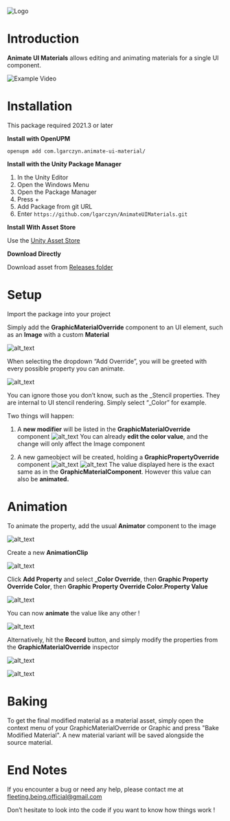 # 

![Logo](Images~/image1.png "image_tooltip")


# Introduction

**Animate UI Materials** allows editing and animating materials for a single UI component.

![Example Video](Images~/video-1-3-0.gif "video_tooltip")

# Installation

This package required 2021.3 or later

**Install with OpenUPM**

`openupm add com.lgarczyn.animate-ui-material/`

**Install with the Unity Package Manager**

 1. In the Unity Editor
 1. Open the Windows Menu
 2. Open the Package Manager
 3. Press +
 4. Add Package from git URL
 5. Enter `https://github.com/lgarczyn/AnimateUIMaterials.git`

**Install With Asset Store**

 Use the [Unity Asset Store](https://assetstore.unity.com/packages/2d/gui/animate-ui-materials-253197)

**Download Directly**

  Download asset from [Releases folder](https://github.com/lgarczyn/AnimateUIMaterials/tree/main/Releases)

# Setup

Import the package into your project

Simply add the **GraphicMaterialOverride** component to an UI element, such as an **Image** with a custom **Material**

![alt_text](Images~/image3.png "image_tooltip")

When selecting the dropdown “Add Override”, you will be greeted with every possible property you can animate.

![alt_text](Images~/image4.png "image_tooltip")

You can ignore those you don’t know, such as the _Stencil properties. They are internal to UI stencil rendering. Simply select “_Color” for example.

Two things will happen:

1. A **new modifier** will be listed in the **GraphicMaterialOverride** component
![alt_text](Images~/image5.png "image_tooltip")
You can already **edit the color value**, and the change will only affect the Image component

2. A new gameobject will be created, holding a **GraphicPropertyOverride** component
![alt_text](Images~/image6.png "image_tooltip")
![alt_text](Images~/image7.png "image_tooltip")
The value displayed here is the exact same as in the **GraphicMaterialComponent**. However this value can also be **animated.**

# Animation

To animate the property, add the usual **Animator** component to the image


![alt_text](Images~/image8.png "image_tooltip")


Create a new **AnimationClip**


![alt_text](Images~/image9.png "image_tooltip")


Click **Add Property** and select **_Color Override**, then **Graphic Property Override Color**, then **Graphic Property Override Color.Property Value**


![alt_text](Images~/image10.png "image_tooltip")


You can now **animate** the value like any other !


![alt_text](Images~/image11.png "image_tooltip")


Alternatively, hit the **Record** button, and simply modify the properties from the **GraphicMaterialOverride** inspector

![alt_text](Images~/image12.png "image_tooltip")


![alt_text](Images~/image13.png "image_tooltip")

# Baking

To get the final modified material as a material asset, simply open the context menu of your GraphicMaterialOverride or Graphic and press "Bake Modified Material". A new material variant will be saved alongside the source material.

# End Notes

If you encounter a bug or need any help, please contact me at [fleeting.being.official@gmail.com](mailto:fleeting.being.official@gmail.com)

Don’t hesitate to look into the code if you want to know how things work !
